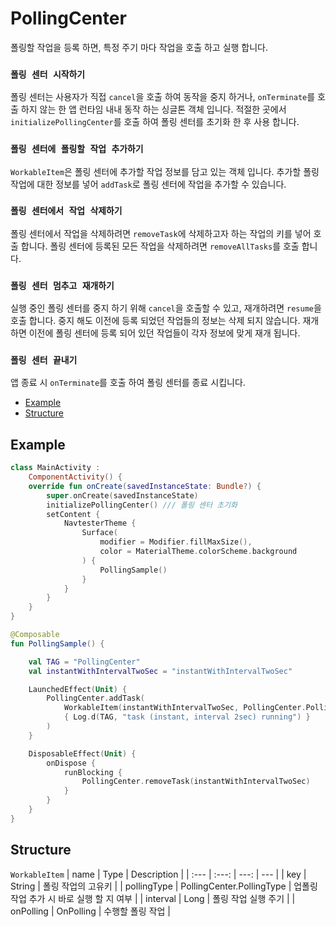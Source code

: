 # PollingCenter

폴링할 작업을 등록 하면, 특정 주기 마다 작업을 호출 하고 실행 합니다.

### `폴링 센터 시작하기`
폴링 센터는 사용자가 직접 `cancel`을 호출 하여 동작을 중지 하거나, `onTerminate`를 호출 하지 않는 한 앱 런타임 내내 동작 하는 싱글톤 객체 입니다.
적절한 곳에서 `initializePollingCenter`를 호출 하여 폴링 센터를 초기화 한 후 사용 합니다.

### `폴링 센터에 폴링할 작업 추가하기`
`WorkableItem`은 폴링 센터에 추가할 작업 정보를 담고 있는 객체 입니다.
추가할 폴링 작업에 대한 정보를 넣어 `addTask`로 폴링 센터에 작업을 추가할 수 있습니다.

### `폴링 센터에서 작업 삭제하기`
폴링 센터에서 작업을 삭제하려면 `removeTask`에 삭제하고자 하는 작업의 키를 넣어 호출 합니다.
폴링 센터에 등록된 모든 작업을 삭제하려면 `removeAllTasks`를 호출 합니다.

### `폴링 센터 멈추고 재개하기`
실행 중인 폴링 센터를 중지 하기 위해 `cancel`을 호출할 수 있고, 재개하려면 `resume`을 호출 합니다.
중지 해도 이전에 등록 되었던 작업들의 정보는 삭제 되지 않습니다.
재개 하면 이전에 폴링 센터에 등록 되어 있던 작업들이 각자 정보에 맞게 재개 됩니다.

### `폴링 센터 끝내기`
앱 종료 시 `onTerminate`를 호출 하여 폴링 센터를 종료 시킵니다.

- [Example](#example)
- [Structure](#structure)

## Example
``` Kotlin
class MainActivity :
    ComponentActivity() {
    override fun onCreate(savedInstanceState: Bundle?) {
        super.onCreate(savedInstanceState)
        initializePollingCenter() /// 폴링 센터 초기화
        setContent {
            NavtesterTheme {
                Surface(
                    modifier = Modifier.fillMaxSize(),
                    color = MaterialTheme.colorScheme.background
                ) {
                    PollingSample()
                }
            }
        }
    }
}

@Composable
fun PollingSample() {

    val TAG = "PollingCenter"
    val instantWithIntervalTwoSec = "instantWithIntervalTwoSec"

    LaunchedEffect(Unit) {
        PollingCenter.addTask(
            WorkableItem(instantWithIntervalTwoSec, PollingCenter.PollingType.Instant, 2000)
            { Log.d(TAG, "task (instant, interval 2sec) running") }
        )
    }

    DisposableEffect(Unit) {
        onDispose {
            runBlocking {
                PollingCenter.removeTask(instantWithIntervalTwoSec)
            }
        }
    }
}
```

## Structure
`WorkableItem`
| name | Type | Description |
| :--- | :---: | ---: | --- |
| key | String | 폴링 작업의 고유키 |
| pollingType | PollingCenter.PollingType | 업폴링 작업 추가 시 바로 실행 할 지 여부 |
| interval | Long | 폴링 작업 실행 주기 |
| onPolling | OnPolling | 수행할 폴링 작업 |
